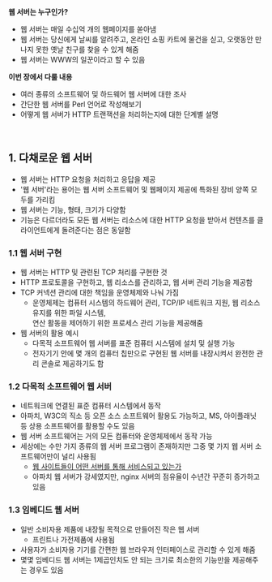 **웹 서버는 누구인가?**

- 웹 서버는 매일 수십억 개의 웹페이지를 쏟아냄
- 웹 서버는 당신에게 날씨를 알려주고, 온라인 쇼핑 카트에 물건을 싣고, 오랫동안 만나지 못한 옛날 친구를 찾을 수 있게 해줌
- 웹 서버는 WWW의 일꾼이라고 할 수 있음

**이번 장에서 다룰 내용**

- 여러 종류의 소프트웨어 및 하드웨어 웹 서버에 대한 조사
- 간단한 웹 서버를 Perl 언어로 작성해보기
- 어떻게 웹 서버가 HTTP 트랜잭션을 처리하는지에 대한 단계별 설명

<br>

## 1. 다채로운 웹 서버

- 웹 서버는 HTTP 요청을 처리하고 응답을 제공
- '웹 서버'라는 용어는 웹 서버 소프트웨어 및 웹페이지 제공에 특화된 장비 양쪽 모두를 가리킴
- 웹 서버는 기능, 형태, 크기가 다양함
- 기능은 다르더라도 모든 웹 서버는 리소스에 대한 HTTP 요청을 받아서 컨텐츠를 클라이언트에게 돌려준다는 점은 동일함

### 1.1 웹 서버 구현

- 웹 서버는 HTTP 및 관련된 TCP 처리를 구현한 것
- HTTP 프로토콜을 구현하고, 웹 리소스를 관리하고, 웹 서버 관리 기능을 제공함
- TCP 커넥션 관리에 대한 책임을 운영체제와 나눠 가짐
  - 운영체제는 컴퓨터 시스템의 하드웨어 관리, TCP/IP 네트워크 지원, 웹 리소스 유지를 위한 파일 시스템,<br>연산 활동을 제어하기 위한 프로세스 관리 기능을 제공해줌
- 웹 서버의 활용 예시
  - 다목적 소프트웨어 웹 서버를 표준 컴퓨터 시스템에 설치 및 실행 가능
  - 전자기기 안에 몇 개의 컴퓨터 칩만으로 구현된 웹 서버를 내장시켜서 완전한 관리 콘솔로 제공하기도 함

### 1.2 다목적 소프트웨어 웹 서버

- 네트워크에 연결된 표준 컴퓨터 시스템에서 동작
- 아파치, W3C의 직소 등 오픈 소스 소프트웨어 활용도 가능하고, MS, 아이플래닛 등 상용 소프트웨어를 활용할 수도 있음
- 웹 서버 소프트웨어는 거의 모든 컴퓨터와 운영체제에서 동작 가능
- 세상에는 수만 가지 종류의 웹 서버 프로그램이 존재하지만 그중 몇 가지 웹 서버 소프트웨어만이 널리 사용됨
  - [웹 사이트들이 어떤 서버를 통해 서비스되고 있는가](https://news.netcraft.com/archives/2022/09/22/september-2022-web-server-survey.html)
  - 아파치 웹 서버가 강세였지만, nginx 서버의 점유율이 수년간 꾸준히 증가하고 있음

### 1.3 임베디드 웹 서버

- 일반 소비자용 제품에 내장될 목적으로 만들어진 작은 웹 서버
  - 프린트나 가전제품에 사용됨
- 사용자가 소비자용 기기를 간편한 웹 브라우저 인터페이스로 관리할 수 있게 해줌
- 몇몇 임베디드 웹 서버는 1제곱인치도 안 되는 크기로 최소한의 기능만을 제공해주는 경우도 있음
